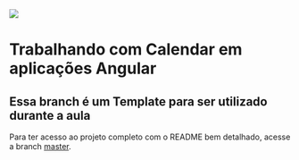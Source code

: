 <img src="https://storage.googleapis.com/golden-wind/experts-club/capa-github.svg" />

# Trabalhando com Calendar em aplicações Angular

## Essa branch é um Template para ser utilizado durante a aula

Para ter acesso ao projeto completo com o README bem detalhado, acesse a branch [master](https://github.com/rocketseat-experts-club/angular-calendar-2022-02-25/tree/master).
